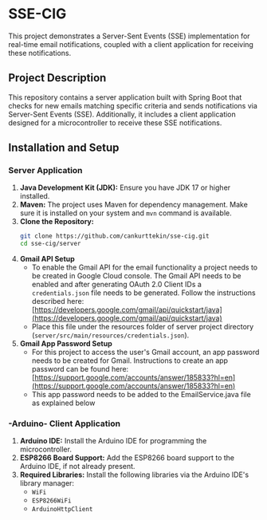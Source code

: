 # SSE-CIG
This project demonstrates a Server-Sent Events (SSE) implementation for real-time email notifications, coupled with a client application for receiving these notifications.

## Project Description

This repository contains a server application built with Spring Boot that checks for new emails matching specific criteria and sends notifications via Server-Sent Events (SSE). Additionally, it includes a client application designed for a microcontroller to receive these SSE notifications.

## Installation and Setup

### Server Application
1.  **Java Development Kit (JDK):** Ensure you have JDK 17 or higher installed.
2.  **Maven:** The project uses Maven for dependency management. Make sure it is installed on your system and `mvn` command is available.
3.  **Clone the Repository:**
    ```bash
    git clone https://github.com/cankurttekin/sse-cig.git
    cd sse-cig/server
    ```
4.  **Gmail API Setup** 
    * To enable the Gmail API for the email functionality a project needs to be created in Google Cloud console. The Gmail API needs to be enabled and after generating OAuth 2.0 Client IDs a `credentials.json` file needs to be generated. Follow the instructions described here: [https://developers.google.com/gmail/api/quickstart/java](https://developers.google.com/gmail/api/quickstart/java)
    * Place this file under the resources folder of server project directory (`server/src/main/resources/credentials.json`).
5. **Gmail App Password Setup**
   * For this project to access the user's Gmail account, an app password needs to be created for Gmail. Instructions to create an app password can be found here: [https://support.google.com/accounts/answer/185833?hl=en](https://support.google.com/accounts/answer/185833?hl=en)
   * This app password needs to be added to the EmailService.java file as explained below

### -Arduino- Client Application 
1. **Arduino IDE:** Install the Arduino IDE for programming the microcontroller.
2. **ESP8266 Board Support:** Add the ESP8266 board support to the Arduino IDE, if not already present.
3. **Required Libraries:** Install the following libraries via the Arduino IDE's library manager:
   - `WiFi`
   - `ESP8266WiFi`
   - `ArduinoHttpClient`
